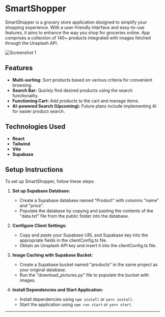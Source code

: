 # SmartShopper

SmartShopper is a grocery store application designed to simplify your shopping experience. With a user-friendly interface and easy-to-use features, it aims to enhance the way you shop for groceries online. App comprises a collection of 140+ products integrated with images fetched through the Unsplash API.

![Screenshot 1](https://github.com/kpulgari/smart-shopper/assets/90290549/4f027e19-9531-4cbb-ba60-cbf27a965508)

## Features

- **Multi-sorting:** Sort products based on various criteria for convenient browsing.
- **Search Bar:** Quickly find desired products using the search functionality.
- **Functioning Cart:** Add products to the cart and manage items.
- **AI-powered Search (Upcoming):** Future plans include implementing AI for easier product search.

## Technologies Used

- **React**
- **Tailwind**
- **Vite** 
- **Supabase**

## Setup Instructions

To set up SmartShopper, follow these steps:

1. **Set up Supabase Database:**
   - Create a Supabase database named "Product" with columns "name" and "price".
   - Populate the database by copying and pasting the contents of the "data.txt" file from the public folder into the database.

2. **Configure Client Settings:**
   - Copy and paste your Supabase URL and Supabase key into the appropriate fields in the clientConfig.ts file.
   - Obtain an Unsplash API key and insert it into the clientConfig.ts file.

3. **Image Caching with Supabase Bucket:**
   - Create a Supabase bucket named "products" in the same project as your original database.
   - Run the "download_pictures.py" file to populate the bucket with images.

4. **Install Dependencies and Start Application:**
   - Install dependencies using `npm install` or `yarn install`.
   - Start the application using `npm run start` or `yarn start`.

---
